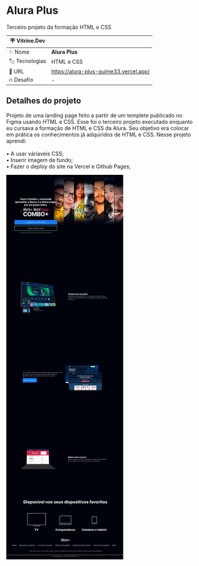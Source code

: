 # Alura Plus

Terceiro projeto da formação HTML e CSS 

| :placard: Vitrine.Dev |     |
| -------------  | --- |
| :sparkles: Nome        | **Alura Plus**
| :label: Tecnologias | HTML e CSS
| :rocket: URL         | https://alura-plus-guime33.vercel.app/
| :fire: Desafio     | -


## Detalhes do projeto

Projeto de uma landing page feito a partir de um templete publicado no Figma usando HTML e CSS. 
Esse foi o terceiro projeto executado enquanto eu cursava a formação de HTML e CSS da Alura. 
Seu objetivo era colocar em prática os conhecimentos já adquiridos de HTML e CSS. Nesse projeto aprendi:<br>
<br>• A usar váriaveis CSS; <br>
• Inserir imagem de fundo; <br>
• Fazer o deploy do site na Vercel e Github Pages; <br>



![](https://raw.githubusercontent.com/guilhermeSilva94/alura-plus/master/img/Pagina.png)
